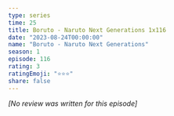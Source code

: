 ```yaml
---
type: series
time: 25
title: Boruto - Naruto Next Generations 1x116
date: "2023-08-24T00:00:00"
name: "Boruto - Naruto Next Generations"
season: 1
episode: 116
rating: 3
ratingEmoji: "⭐️⭐️⭐️"
share: false
---
```


_[No review was written for this episode]_

